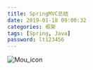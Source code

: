 ```yaml
---
title: SpringMVC总结
date: 2019-01-18 09:00:32
categories: 框架
tags: [Spring, Java]
password: lt123456
---
```

![Mou_icon](https://ss3.bdstatic.com/70cFv8Sh_Q1YnxGkpoWK1HF6hhy/it/u=3833687770,1236182247&fm=26&gp=0.jpg)
<!-- more -->






                                          